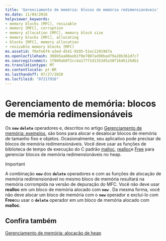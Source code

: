 ```yaml
---
title: 'Gerenciamento de memória: blocos de memória redimensionáveis'
ms.date: 11/04/2016
helpviewer_keywords:
- memory blocks [MFC], resizable
- memory [MFC], corruption
- memory allocation [MFC], memory block size
- memory blocks [MFC], allocating
- blocks [MFC], memory allocation
- resizable memory blocks [MFC]
ms.assetid: f0efe6f4-a3ed-4541-9195-51ec1291967a
ms.openlocfilehash: 308b5aa00aeb1f0e7887ad90bad79a28b361d7c7
ms.sourcegitcommit: 1f009ab0f2cc4a177f2d1353d5a38f164612bdb1
ms.translationtype: MT
ms.contentlocale: pt-BR
ms.lasthandoff: 07/27/2020
ms.locfileid: "87217916"
---
```

# <a name="memory-management-resizable-memory-blocks"></a>Gerenciamento de memória: blocos de memória redimensionáveis

Os **`new`** **`delete`** operadores e, descritos no artigo [Gerenciamento de memória: exemplos](memory-management-examples.md), são bons para alocar e desalocar blocos de memória de tamanho fixo e objetos. Ocasionalmente, seu aplicativo pode precisar de blocos de memória redimensionáveis. Você deve usar as funções de biblioteca de tempo de execução do C padrão [malloc](../c-runtime-library/reference/malloc.md), [realloc](../c-runtime-library/reference/realloc.md)e [Free](../c-runtime-library/reference/free.md) para gerenciar blocos de memória redimensionáveis no heap.

> [!IMPORTANT]
> A combinação **`new`** dos **`delete`** operadores e com as funções de alocação de memória redimensionável no mesmo bloco de memória resultará na memória corrompida na versão de depuração do MFC. Você não deve usar **realloc** em um bloco de memória alocado com **`new`** . Da mesma forma, você não deve alocar um bloco de memória com o **`new`** operador e excluí-lo com **Free**ou usar o **`delete`** operador em um bloco de memória alocado com **malloc**.

## <a name="see-also"></a>Confira também

[Gerenciamento de memória: alocação de heap](memory-management-heap-allocation.md)
